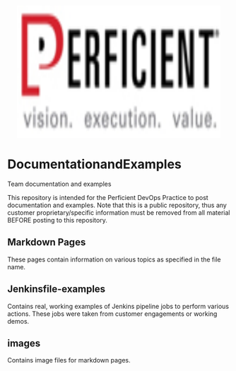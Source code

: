 <p align="center">
  <img width="460" height="300" src="./images/perficientlogosmall.jpg">
</p>

# DocumentationandExamples
Team documentation and examples

This repository is intended for the Perficient DevOps Practice to post documentation and examples.  Note that this is a public repository, thus any customer proprietary/specific information must be removed from all material BEFORE posting to this repository.

## Markdown Pages
These pages contain information on various topics as specified in the file name.

## Jenkinsfile-examples
Contains real, working examples of Jenkins pipeline jobs to perform various actions.  These jobs were taken from customer engagements or working demos.  

## images
Contains image files for markdown pages.
